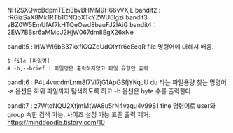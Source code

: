 NH2SXQwcBdpmTEzi3bvBHMM9H66vVXjL
bandit2 : rRGizSaX8Mk1RTb1CNQoXTcYZWU6lgzi
bandit3 : aBZ0W5EmUfAf7kHTQeOwd8bauFJ2lAiG
bandit4 : 2EW7BBsr6aMMoJ2HjW067dm8EgX26xNe

bandit5 : lrIWWI6bB37kxfiCQZqUdOIYfr6eEeqR
file 명령어에 대해서 배움.
```
$ file [파일명]
# -b,--brief : 파일명은 출력하지않고 파일 유형만 출력
```

bandit6 : P4L4vucdmLnm8I7Vl7jG1ApGSfjYKqJU
du 라는 파일용량 찾는 명령어
-a 옵션은 하위 파일까지 탐색하도록 하고
-b 옵션은 byte 수를 출력한다.

bandit7 : z7WtoNQU2XfjmMtWA8u5rN4vzqu4v99S1
fine 명령어로 user와 group 속한 검색 가능, 사이즈 설정 가능
표준 출력 제거: https://minddoodle.tistory.com/10